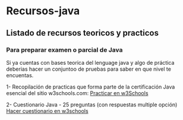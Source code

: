 # Recursos-java
## Listado de recursos teoricos y practicos 
### Para preparar examen o parcial de Java

Si ya cuentas con bases teorica del lenguage java y algo de práctica
deberias hacer un conjuntoo de pruebas para saber en que nivel te encuentas.

1- Recopilación de practicas que forma parte de la certificación Java esencial del sitio w3schools.com: 
   [Practicar en w3Schools](https://www.w3schools.com/java/exercise.asp)

2- Cuestionario Java - 25 preguntas (con respuestas multiple opción)
   [Hacer cuestionario en w3schools](https://www.w3schools.com/quiztest/quiztest.asp?qtest=JAVA)
